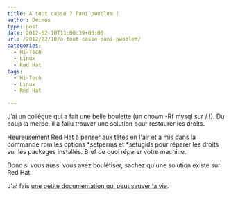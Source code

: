 ```yaml
---
title: A tout cassé ? Pani pwoblem !
author: Deimos
type: post
date: 2012-02-10T11:00:39+00:00
url: /2012/02/10/a-tout-casse-pani-pwoblem/
categories:
  - Hi-Tech
  - Linux
  - Red Hat
tags:
  - Hi-Tech
  - Linux
  - Red Hat

---
```


J’ai un collègue qui a fait une belle boulette (un chown -Rf mysql sur / !). Du coup la merde, il a fallu trouver une solution pour restaurer les droits.

Heureusement Red Hat à penser aux têtes en l'air et a mis dans la commande rpm les options *setperms et *setugids pour réparer les droits sur les packages installés. Bref de quoi réparer votre machine.

Donc si vous aussi vous avez boulétiser, sachez qu'une solution existe sur Red Hat.

J'ai fais [une petite documentation qui peut sauver la vie](http://wiki.deimos.fr/Restaurer_les_permissions_d%27une_Red_Hat).
